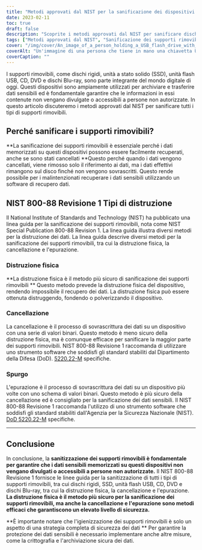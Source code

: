 ```yaml
---
title: "Metodi approvati dal NIST per la sanificazione dei dispositivi multimediali rimovibili"
date: 2023-02-11
toc: true
draft: false
description: "Scoprite i metodi approvati dal NIST per sanificare dischi rigidi, SSD, unità flash USB, CD, DVD e dischi Blu-ray per proteggere i dati sensibili da accessi non autorizzati."
tags: ["Metodi approvati dal NIST", "Sanificazione dei supporti rimovibili", "Dischi rigidi", "SSD", "Unità flash USB", "CD", "DVD", "Dischi Blu-ray", "Sicurezza dei dati", "Protezione dei dati sensibili"]
cover: "/img/cover/An_image_of_a_person_holding_a_USB_flash_drive_with_a_shreder.png"
coverAlt: "Un'immagine di una persona che tiene in mano una chiavetta USB con un distruggidocumenti sullo sfondo"
coverCaption: ""
---
```


I supporti rimovibili, come dischi rigidi, unità a stato solido (SSD), unità flash USB, CD, DVD e dischi Blu-ray, sono parte integrante del mondo digitale di oggi. Questi dispositivi sono ampiamente utilizzati per archiviare e trasferire dati sensibili ed è fondamentale garantire che le informazioni in essi contenute non vengano divulgate o accessibili a persone non autorizzate. In questo articolo discuteremo i metodi approvati dal NIST per sanificare tutti i tipi di supporti rimovibili.

## Perché sanificare i supporti rimovibili?

**La sanificazione dei supporti rimovibili è essenziale perché i dati memorizzati su questi dispositivi possono essere facilmente recuperati, anche se sono stati cancellati **Questo perché quando i dati vengono cancellati, viene rimosso solo il riferimento ai dati, ma i dati effettivi rimangono sul disco finché non vengono sovrascritti. Questo rende possibile per i malintenzionati recuperare i dati sensibili utilizzando un software di recupero dati.

## NIST 800-88 Revisione 1 Tipi di distruzione

Il National Institute of Standards and Technology (NIST) ha pubblicato una linea guida per la sanificazione dei supporti rimovibili, nota come NIST Special Publication 800-88 Revision 1. La linea guida illustra diversi metodi per la distruzione dei dati. La linea guida descrive diversi metodi per la sanificazione dei supporti rimovibili, tra cui la distruzione fisica, la cancellazione e l'epurazione.

### Distruzione fisica

**La distruzione fisica è il metodo più sicuro di sanificazione dei supporti rimovibili ** Questo metodo prevede la distruzione fisica del dispositivo, rendendo impossibile il recupero dei dati. La distruzione fisica può essere ottenuta distruggendo, fondendo o polverizzando il dispositivo.

### Cancellazione

La cancellazione è il processo di sovrascrittura dei dati su un dispositivo con una serie di valori binari. Questo metodo è meno sicuro della distruzione fisica, ma è comunque efficace per sanificare la maggior parte dei supporti rimovibili. NIST 800-88 Revisione 1 raccomanda di utilizzare uno strumento software che soddisfi gli standard stabiliti dal Dipartimento della Difesa (DoD). [5220.22-M](https://simeononsecurity.com/articles/dod-5220.22-m-data-sanitization-summarized/) specifiche.

### Spurgo

L'epurazione è il processo di sovrascrittura dei dati su un dispositivo più volte con uno schema di valori binari. Questo metodo è più sicuro della cancellazione ed è consigliato per la sanificazione dei dati sensibili. Il NIST 800-88 Revisione 1 raccomanda l'utilizzo di uno strumento software che soddisfi gli standard stabiliti dall'Agenzia per la Sicurezza Nazionale (NIST). [DoD 5220.22-M](https://simeononsecurity.com/articles/dod-5220.22-m-data-sanitization-summarized/) specifiche.

__________________________________________

## Conclusione

In conclusione, la **sanitizzazione dei supporti rimovibili è fondamentale per garantire che i dati sensibili memorizzati su questi dispositivi non vengano divulgati o accessibili a persone non autorizzate.** Il NIST 800-88 Revisione 1 fornisce le linee guida per la sanitizzazione di tutti i tipi di supporti rimovibili, tra cui dischi rigidi, SSD, unità flash USB, CD, DVD e dischi Blu-ray, tra cui la distruzione fisica, la cancellazione e l'epurazione. **La distruzione fisica è il metodo più sicuro per la sanificazione dei supporti rimovibili, ma anche la cancellazione e l'epurazione sono metodi efficaci che garantiscono un elevato livello di sicurezza.**

**È importante notare che l'igienizzazione dei supporti rimovibili è solo un aspetto di una strategia completa di sicurezza dei dati ** Per garantire la protezione dei dati sensibili è necessario implementare anche altre misure, come la crittografia e l'archiviazione sicura dei dati.


